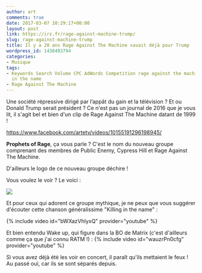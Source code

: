 ```yaml
---
author: art
comments: true
date: 2017-03-07 10:29:17+00:00
layout: post
link: https://irz.fr/rage-against-machine-trump/
slug: rage-against-machine-trump
title: Il y a 20 ans Rage Against The Machine savait déjà pour Trump
wordpress_id: 1438493794
categories:
- Musique
tags:
- Keywords Search Volume CPC AdWords Competition rage against the machine killing
  in the name
- Rage Against The Machine
---
```


Une société répressive dirigé par l’appât du gain et la télévision ? Et ou Donald Trump serait président ? Ce n'est pas un journal de 2016 que je vous lit, il s'agit bel et bien d'un clip de Rage Against The Machine datant de 1999 !<!-- more -->

https://www.facebook.com/artetv/videos/10155191296198945/

**Prophets of Rage**, ça vous parle ? C'est le nom du nouveau groupe comprenant des membres de Public Enemy, Cypress Hill et Rage Against The Machine.

D'ailleurs le logo de ce nouveau groupe déchire !

Vous voulez le voir ? Le voici :

[![](https://static.irz.fr/2017/03/prophet-of-rage-logo-1.png)](https://irz.fr/recherche?q=prophet-of-rage-logo-2)

Et pour ceux qui adorent ce groupe mythique, je ne peux que vous suggérer d'écouter cette chanson généralissime "Killing in the name" :

{% include video id="bWXazVhlyxQ" provider="youtube" %}

Et bien entendu Wake up, qui figure dans la BO de Matrix (c'est d'ailleurs comme ça que j'ai connu RATM !) :
{% include video id="wauzrPn0cfg" provider="youtube" %}

Si vous avez déjà été les voir en concert, il paraît qu'ils mettaient le feux ! Au passé oui, car ils se sont séparés depuis.
